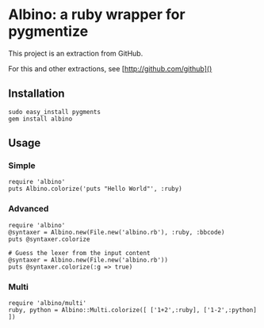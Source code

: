 # Albino: a ruby wrapper for pygmentize

This project is an extraction from GitHub.

For this and other extractions, see [http://github.com/github]()

## Installation

    sudo easy_install pygments
    gem install albino

## Usage

### Simple

    require 'albino'
    puts Albino.colorize('puts "Hello World"', :ruby)

### Advanced

    require 'albino'
    @syntaxer = Albino.new(File.new('albino.rb'), :ruby, :bbcode)
    puts @syntaxer.colorize

    # Guess the lexer from the input content
    @syntaxer = Albino.new(File.new('albino.rb'))
    puts @syntaxer.colorize(:g => true)

### Multi

    require 'albino/multi'
    ruby, python = Albino::Multi.colorize([ ['1+2',:ruby], ['1-2',:python] ])

